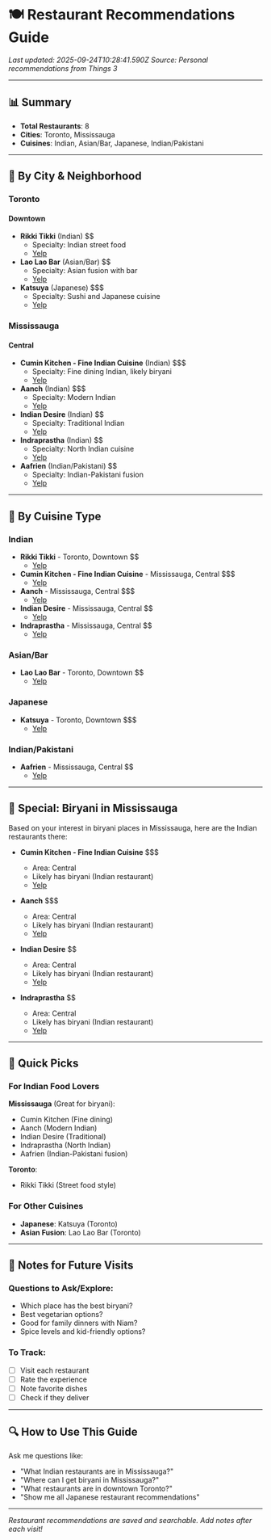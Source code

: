 # 🍽️ Restaurant Recommendations Guide
*Last updated: 2025-09-24T10:28:41.590Z*
*Source: Personal recommendations from Things 3*

---

## 📊 Summary
- **Total Restaurants**: 8
- **Cities**: Toronto, Mississauga
- **Cuisines**: Indian, Asian/Bar, Japanese, Indian/Pakistani

---

## 🌆 By City & Neighborhood

### Toronto

#### Downtown
- **Rikki Tikki** (Indian) $$
  - Specialty: Indian street food
  - [Yelp](https://yelp.to/S1NqMaG3R_)
- **Lao Lao Bar** (Asian/Bar) $$
  - Specialty: Asian fusion with bar
  - [Yelp](https://yelp.to/oROIhaLMgV)
- **Katsuya** (Japanese) $$$
  - Specialty: Sushi and Japanese cuisine
  - [Yelp](https://yelp.to/Te8T3mkXel)

### Mississauga

#### Central
- **Cumin Kitchen - Fine Indian Cuisine** (Indian) $$$
  - Specialty: Fine dining Indian, likely biryani
  - [Yelp](https://yelp.to/J1hCAA6pBB)
- **Aanch** (Indian) $$$
  - Specialty: Modern Indian
  - [Yelp](https://yelp.to/IwfT69fMRx)
- **Indian Desire** (Indian) $$
  - Specialty: Traditional Indian
  - [Yelp](https://yelp.to/dCaAMYJTgN)
- **Indraprastha** (Indian) $$
  - Specialty: North Indian cuisine
  - [Yelp](https://yelp.to/qJwcOT8fuX)
- **Aafrien** (Indian/Pakistani) $$
  - Specialty: Indian-Pakistani fusion
  - [Yelp](https://yelp.to/CR2F2kYHO1)

---

## 🍜 By Cuisine Type

### Indian
- **Rikki Tikki** - Toronto, Downtown $$
  - [Yelp](https://yelp.to/S1NqMaG3R_)
- **Cumin Kitchen - Fine Indian Cuisine** - Mississauga, Central $$$
  - [Yelp](https://yelp.to/J1hCAA6pBB)
- **Aanch** - Mississauga, Central $$$
  - [Yelp](https://yelp.to/IwfT69fMRx)
- **Indian Desire** - Mississauga, Central $$
  - [Yelp](https://yelp.to/dCaAMYJTgN)
- **Indraprastha** - Mississauga, Central $$
  - [Yelp](https://yelp.to/qJwcOT8fuX)

### Asian/Bar
- **Lao Lao Bar** - Toronto, Downtown $$
  - [Yelp](https://yelp.to/oROIhaLMgV)

### Japanese
- **Katsuya** - Toronto, Downtown $$$
  - [Yelp](https://yelp.to/Te8T3mkXel)

### Indian/Pakistani
- **Aafrien** - Mississauga, Central $$
  - [Yelp](https://yelp.to/CR2F2kYHO1)

---

## 🍛 Special: Biryani in Mississauga

Based on your interest in biryani places in Mississauga, here are the Indian restaurants there:

- **Cumin Kitchen - Fine Indian Cuisine** $$$
  - Area: Central
  - Likely has biryani (Indian restaurant)
  - [Yelp](https://yelp.to/J1hCAA6pBB)

- **Aanch** $$$
  - Area: Central
  - Likely has biryani (Indian restaurant)
  - [Yelp](https://yelp.to/IwfT69fMRx)

- **Indian Desire** $$
  - Area: Central
  - Likely has biryani (Indian restaurant)
  - [Yelp](https://yelp.to/dCaAMYJTgN)

- **Indraprastha** $$
  - Area: Central
  - Likely has biryani (Indian restaurant)
  - [Yelp](https://yelp.to/qJwcOT8fuX)

---

## 🎯 Quick Picks

### For Indian Food Lovers
**Mississauga** (Great for biryani):
- Cumin Kitchen (Fine dining)
- Aanch (Modern Indian)
- Indian Desire (Traditional)
- Indraprastha (North Indian)
- Aafrien (Indian-Pakistani fusion)

**Toronto**:
- Rikki Tikki (Street food style)

### For Other Cuisines
- **Japanese**: Katsuya (Toronto)
- **Asian Fusion**: Lao Lao Bar (Toronto)

---

## 📝 Notes for Future Visits

### Questions to Ask/Explore:
- Which place has the best biryani?
- Best vegetarian options?
- Good for family dinners with Niam?
- Spice levels and kid-friendly options?

### To Track:
- [ ] Visit each restaurant
- [ ] Rate the experience
- [ ] Note favorite dishes
- [ ] Check if they deliver

---

## 🔍 How to Use This Guide

Ask me questions like:
- "What Indian restaurants are in Mississauga?"
- "Where can I get biryani in Mississauga?"
- "What restaurants are in downtown Toronto?"
- "Show me all Japanese restaurant recommendations"

---

*Restaurant recommendations are saved and searchable. Add notes after each visit!*